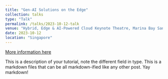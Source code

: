 ```yaml
---
title: "Gen-AI Solutions on the Edge"
collection: talks
type: "Talk"
permalink: /talks/2023-10-12-talk
venue: "Hybrid, Edge & AI-Powered Cloud Keynote Theatre, Marina Bay Sands Singapore"
date: 2023-10-12
location: "Singapore"
---
```


[More information here](http://exampleurl.com)

This is a description of your tutorial, note the different field in type. This is a markdown files that can be all markdown-ified like any other post. Yay markdown!
